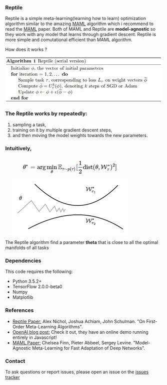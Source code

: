 ### Reptile
Reptile is a simple meta-learning(learning how to learn) optimization algorithm similar to the amazing [MAML](https://arxiv.org/abs/1703.03400) algorithm which i recommend to read the [MAML](https://arxiv.org/abs/1703.03400) paper.
Both of MAML and Reptile are **model-agnostic** so they work with any model that learns through gradient descent.
Reptile is more simple and comutational efficient than MAML algorithm.

How does it works ?

![Alt text](images/algorithm.png?raw=true "Title")

### The Reptile works by repeatedly:
1) sampling a task,
2) training on it by multiple gradient descent steps,
3) and then moving the model weights towards the new parameters.

### Intuitively, 
![Alt text](images/figure.png?raw=true "Title")

The Reptile algorithm find a parameter **theta** that is close to all the optimal manifolds of all tasks

### Dependencies
This code requires the following:

- Python 3.5.2+
- TensorFlow 2.0.0-beta0
- Numpy
- Matplotlib

### References
- [Reptile Paper:](https://arxiv.org/abs/1803.02999) Alex Nichol, Joshua Achiam, John Schulman. "On First-Order Meta-Learning Algorithms".
- [OpenAI blog post:](https://blog.openai.com/reptile) Check it out, they have an online demo running entirely in Javascript!
- [MAML Paper:](https://arxiv.org/abs/1703.03400) Chelsea Finn, Pieter Abbeel, Sergey Levine. "Model-Agnostic Meta-Learning for Fast Adaptation of Deep Networks".

### Contact
To ask questions or report issues, please open an issue on the [issues tracker](https://github.com/eng-amrahmed/reptile-tf2/issues)
